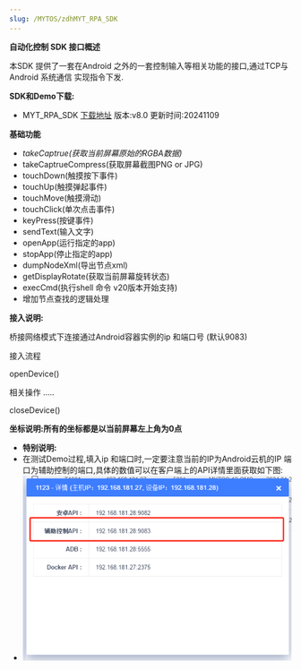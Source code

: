 ```yaml
---
slug: /MYTOS/zdhMYT_RPA_SDK
---
```

**自动化控制 SDK 接口概述**

本SDK 提供了一套在Android 之外的一套控制输入等相关功能的接口,通过TCP与Android 系统通信 实现指令下发.

**SDK和Demo下载:**

- MYT_RPA_SDK  [下载地址](http://d.moyunteng.com/sdk/MYT_RPA_SDK_v8.0_20241109.zip) 版本:v8.0 更新时间:20241109

**基础功能**

- *takeCaptrue(获取当前屏幕原始的RGBA数据)*
- takeCaptrueCompress(获取屏幕截图PNG or JPG)
- touchDown(触摸按下事件)
- touchUp(触摸弹起事件)
- touchMove(触摸滑动)
- touchClick(单次点击事件)
- keyPress(按键事件)
- sendText(输入文字)
- openApp(运行指定的app)
- stopApp(停止指定的app)
- dumpNodeXml(导出节点xml)
- getDisplayRotate(获取当前屏幕旋转状态)
- execCmd(执行shell 命令 v20版本开始支持)
- 增加节点查找的逻辑处理

**接入说明:**

桥接网络模式下连接通过Android容器实例的ip 和端口号 (默认9083)

接入流程

openDevice()

相关操作 .....

closeDevice()

**坐标说明:所有的坐标都是以当前屏幕左上角为0点**

- **特别说明:**
- 在测试Demo过程,填入ip 和端口时,一定要注意当前的IP为Android云机的IP 端口为辅助控制的端口,具体的数值可以在客户端上的API详情里面获取如下图:
- ![img](/img/zskp/zdh.png)